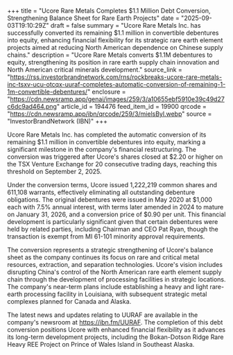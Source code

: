 +++
title = "Ucore Rare Metals Completes $1.1 Million Debt Conversion, Strengthening Balance Sheet for Rare Earth Projects"
date = "2025-09-03T19:10:29Z"
draft = false
summary = "Ucore Rare Metals Inc. has successfully converted its remaining $1.1 million in convertible debentures into equity, enhancing financial flexibility for its strategic rare earth element projects aimed at reducing North American dependence on Chinese supply chains."
description = "Ucore Rare Metals converts $1.1M debentures to equity, strengthening its position in rare earth supply chain innovation and North American critical minerals development."
source_link = "https://rss.investorbrandnetwork.com/rns/rockbreaks-ucore-rare-metals-inc-tsxv-ucu-otcqx-uuraf-completes-automatic-conversion-of-remaining-1-1m-convertible-debentures/"
enclosure = "https://cdn.newsramp.app/genai/images/259/3/a10655ebf5910e39c49d27c6dc9ad464.png"
article_id = 194476
feed_item_id = 19900
qrcode = "https://cdn.newsramp.app/ibn/qrcode/259/3/mielsByl.webp"
source = "InvestorBrandNetwork (IBN)"
+++

<p>Ucore Rare Metals Inc. has completed the automatic conversion of its remaining $1.1 million in convertible debentures into equity, marking a significant milestone in the company's financial restructuring. The conversion was triggered after Ucore's shares closed at $2.20 or higher on the TSX Venture Exchange for 20 consecutive trading days, reaching this threshold on September 2, 2025.</p><p>Under the conversion terms, Ucore issued 1,222,219 common shares and 611,108 warrants, effectively eliminating all outstanding debenture obligations. The original debentures were issued in May 2020 at $1,000 each with 7.5% annual interest, with terms later amended in 2024 to mature on January 31, 2026, and a conversion price of $0.90 per unit. This financial development is particularly significant given that certain debentures were held by related parties, including Chairman and CEO Pat Ryan, though the transaction is exempt from MI 61-101 minority approval requirements.</p><p>The conversion represents a strategic strengthening of Ucore's balance sheet as the company continues its focus on rare and critical metal resources, extraction, and separation technologies. Ucore's vision includes disrupting China's control of the North American rare earth element supply chain through the development of processing facilities in strategic locations. The company's near-term plans include establishing a heavy and light rare-earth processing facility in Louisiana, with subsequent strategic metal complexes planned for Canada and Alaska.</p><p>The latest news and updates relating to UURAF are available in the company's newsroom at <a href="https://ibn.fm/UURAF" rel="nofollow" target="_blank">https://ibn.fm/UURAF</a>. The completion of this debt conversion positions Ucore with enhanced financial flexibility as it advances its long-term development projects, including the Bokan-Dotson Ridge Rare Heavy REE Project on Prince of Wales Island in Southeast Alaska.</p>